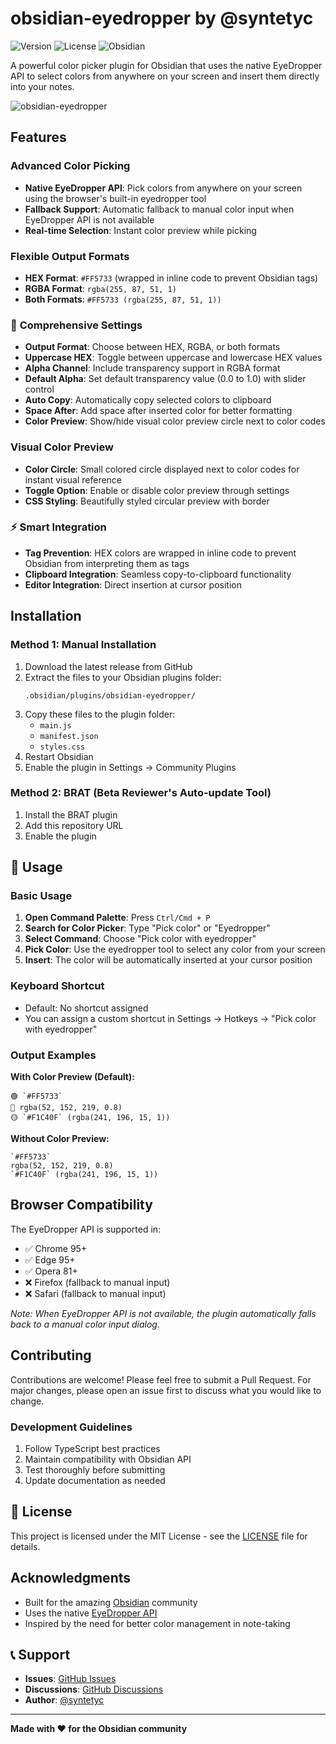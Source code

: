 # obsidian-eyedropper by @syntetyc


![Version](https://img.shields.io/badge/version-1.0.0-blue.svg)
![License](https://img.shields.io/badge/license-MIT-green.svg)
![Obsidian](https://img.shields.io/badge/obsidian-1.5.0+-purple.svg)

A powerful color picker plugin for Obsidian that uses the native EyeDropper API to select colors from anywhere on your screen and insert them directly into your notes.

![obsidian-eyedropper](https://github.com/user-attachments/assets/a041c054-5af9-4f0c-88f7-4f98e10bb9e4)


## Features

### **Advanced Color Picking**
- **Native EyeDropper API**: Pick colors from anywhere on your screen using the browser's built-in eyedropper tool
- **Fallback Support**: Automatic fallback to manual color input when EyeDropper API is not available
- **Real-time Selection**: Instant color preview while picking

### **Flexible Output Formats**
- **HEX Format**: `#FF5733` (wrapped in inline code to prevent Obsidian tags)
- **RGBA Format**: `rgba(255, 87, 51, 1)`
- **Both Formats**: `#FF5733 (rgba(255, 87, 51, 1))`

### 🔧 **Comprehensive Settings**
- **Output Format**: Choose between HEX, RGBA, or both formats
- **Uppercase HEX**: Toggle between uppercase and lowercase HEX values
- **Alpha Channel**: Include transparency support in RGBA format
- **Default Alpha**: Set default transparency value (0.0 to 1.0) with slider control
- **Auto Copy**: Automatically copy selected colors to clipboard
- **Space After**: Add space after inserted color for better formatting
- **Color Preview**: Show/hide visual color preview circle next to color codes

### **Visual Color Preview**
- **Color Circle**: Small colored circle displayed next to color codes for instant visual reference
- **Toggle Option**: Enable or disable color preview through settings
- **CSS Styling**: Beautifully styled circular preview with border

### ⚡ **Smart Integration**
- **Tag Prevention**: HEX colors are wrapped in inline code to prevent Obsidian from interpreting them as tags
- **Clipboard Integration**: Seamless copy-to-clipboard functionality
- **Editor Integration**: Direct insertion at cursor position

## Installation

### Method 1: Manual Installation
1. Download the latest release from GitHub
2. Extract the files to your Obsidian plugins folder:
   ```
   .obsidian/plugins/obsidian-eyedropper/
   ```
3. Copy these files to the plugin folder:
   - `main.js`
   - `manifest.json`
   - `styles.css`
4. Restart Obsidian
5. Enable the plugin in Settings → Community Plugins

### Method 2: BRAT (Beta Reviewer's Auto-update Tool)
1. Install the BRAT plugin
2. Add this repository URL
3. Enable the plugin

## 📖 Usage

### Basic Usage
1. **Open Command Palette**: Press `Ctrl/Cmd + P`
2. **Search for Color Picker**: Type "Pick color" or "Eyedropper"
3. **Select Command**: Choose "Pick color with eyedropper"
4. **Pick Color**: Use the eyedropper tool to select any color from your screen
5. **Insert**: The color will be automatically inserted at your cursor position

### Keyboard Shortcut
- Default: No shortcut assigned
- You can assign a custom shortcut in Settings → Hotkeys → "Pick color with eyedropper"

### Output Examples

**With Color Preview (Default):**
```
🟢 `#FF5733`
🔵 rgba(52, 152, 219, 0.8)
🟡 `#F1C40F` (rgba(241, 196, 15, 1))
```

**Without Color Preview:**
```
`#FF5733`
rgba(52, 152, 219, 0.8)
`#F1C40F` (rgba(241, 196, 15, 1))
```


## Browser Compatibility

The EyeDropper API is supported in:
- ✅ Chrome 95+
- ✅ Edge 95+
- ✅ Opera 81+
- ❌ Firefox (fallback to manual input)
- ❌ Safari (fallback to manual input)

*Note: When EyeDropper API is not available, the plugin automatically falls back to a manual color input dialog.*

## Contributing

Contributions are welcome! Please feel free to submit a Pull Request. For major changes, please open an issue first to discuss what you would like to change.

### Development Guidelines
1. Follow TypeScript best practices
2. Maintain compatibility with Obsidian API
3. Test thoroughly before submitting
4. Update documentation as needed

## 📝 License

This project is licensed under the MIT License - see the [LICENSE](LICENSE) file for details.

## Acknowledgments

- Built for the amazing [Obsidian](https://obsidian.md) community
- Uses the native [EyeDropper API](https://developer.mozilla.org/en-US/docs/Web/API/EyeDropper)
- Inspired by the need for better color management in note-taking

## 📞 Support

- **Issues**: [GitHub Issues](https://github.com/syntetyc/obsidian-eyedropper/issues)
- **Discussions**: [GitHub Discussions](https://github.com/syntetyc/obsidian-eyedropper/discussions)
- **Author**: [@syntetyc](https://www.syntetyc.com)

---

**Made with ❤️ for the Obsidian community**

